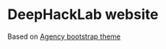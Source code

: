 DeepHackLab website
====================

Based on [Agency bootstrap theme ](http://startbootstrap.com/templates/agency/)

